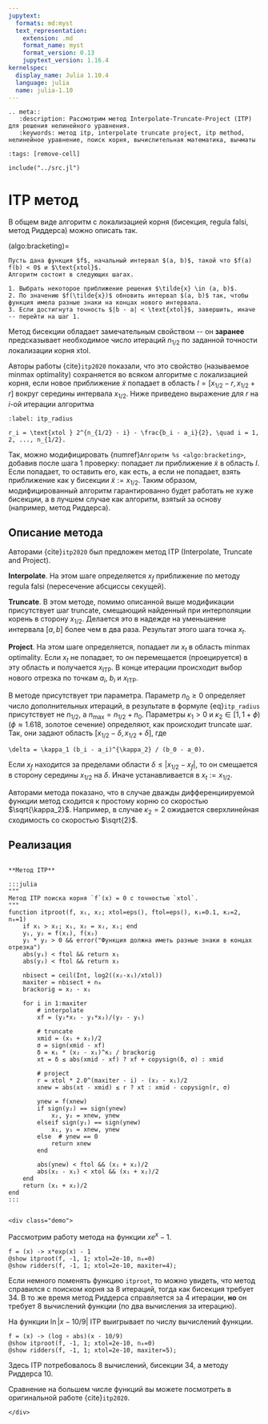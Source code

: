 ```yaml
---
jupytext:
  formats: md:myst
  text_representation:
    extension: .md
    format_name: myst
    format_version: 0.13
    jupytext_version: 1.16.4
kernelspec:
  display_name: Julia 1.10.4
  language: julia
  name: julia-1.10
---
```


```{eval-rst}
.. meta::
   :description: Рассмотрим метод Interpolate-Truncate-Project (ITP) для решения нелинейного уравнения.
   :keywords: метод itp, interpolate truncate project, itp method, нелинейное уравнение, поиск корня, вычислительная математика, вычматы
```

```{code-cell}
:tags: [remove-cell]

include("../src.jl")
```

# ITP метод

В общем виде алгоритм с локализацией корня (бисекция, regula falsi, метод Риддерса) можно описать так.

(algo:bracketing)=
```{proof:algorithm} Алгоритм с локализацией корня
Пусть дана функция $f$, начальный интервал $(a, b)$, такой что $f(a) f(b) < 0$ и $\text{xtol}$.
Алгоритм состоит в следующих шагах.

1. Выбрать некоторое приближение решения $\tilde{x} \in (a, b)$.
2. По значению $f(\tilde{x})$ обновить интервал $(a, b)$ так, чтобы функция имела разные знаки на концах нового интервала.
3. Если достигнута точность $|b - a| < \text{xtol}$, завершить, иначе -- перейти на шаг 1.
```

Метод бисекции обладает замечательным свойством -- он **заранее** предсказывает необходимое число итераций $n_{1/2}$ по заданной точности локализации корня $\text{xtol}$. 

Авторы работы {cite}`itp2020` показали, что это свойство (называемое minmax optimality) сохраняется во всяком алгоритме с локализацией корня, если новое приближение $\tilde{x}$ попадает в область $I = [x_{1/2}-r, x_{1/2}+r]$ вокруг середины интервала $x_{1/2}$. Ниже приведено выражение для $r$ на $i$-ой итерации алгоритма

```{math}
:label: itp_radius

r_i = \text{xtol } 2^{n_{1/2} - i} - \frac{b_i - a_i}{2}, \quad i = 1, 2, ..., n_{1/2}.
```

Так, можно модифицировать {numref}`Алгоритм %s <algo:bracketing>`, добавив после шага 1 проверку: попадает ли приближение $\tilde{x}$ в область $I$. Если попадает, то оставить его, как есть, а если не попадает, взять приближение как у бисекции $\tilde{x} := x_{1/2}$. Таким образом, модифицированный алгоритм гарантированно будет работать не хуже бисекции, а в лучшем случае как алгоритм, взятый за основу (например, метод Риддерса).



## Описание метода

Авторами {cite}`itp2020` был предложен метод ITP (Interpolate, Truncate and Project).

**Interpolate**. На этом шаге определяется $x_f$ приближение по методу regula falsi (пересечение абсциссы секущей).

**Truncate**. В этом методе, помимо описанной выше модификации присутствует шаг truncate, смещающий найденный при интерполяции корень в сторону $x_{1/2}$. Делается это в надежде на уменьшение интервала $[a, b]$ более чем в два раза. Результат этого шага точка $x_t$.

**Project**. На этом шаге определяется, попадает ли $x_t$ в область minmax optimality. Если $x_t$ не попадает, то он перемещается (проецируется) в эту область и получается $x_{\text{ITP}}$. В конце итерации происходит выбор нового отрезка по точкам $a_i$, $b_i$ и $x_{\text{ITP}}$.

В методе присутствует три параметра. Параметр $n_0 \ge 0$ определяет число дополнительных итераций, в результате в формуле {eq}`itp_radius` присутствует не $n_{1/2}$, а $n_\max = n_{1/2} + n_0$. Параметры $\kappa_1 > 0$ и $\kappa_2 \in [1, 1 + \phi)$ ($\phi \approx 1.618$, золотое сечение) определяют, как происходит truncate шаг. Так, они задают область $[x_{1/2} - \delta, x_{1/2}+\delta]$, где 

```{math}
\delta = \kappa_1 (b_i - a_i)^{\kappa_2} / (b_0 - a_0).
```

Если $x_f$ находится за пределами области $\delta \le |x_{1/2} - x_f|$, то он смещается в сторону середины $x_{1/2}$ на $\delta$. Иначе устанавливается в $x_t := x_{1/2}$.

Авторами метода показано, что в случае дважды дифференциируемой функции метод сходится к простому корню со скоростью $\sqrt{\kappa_2}$. Например, в случае $\kappa_2 = 2$ ожидается сверхлинейная сходимость со скоростью $\sqrt{2}$.

## Реализация

```{proof:function} itproot

**Метод ITP**

:::julia
"""
Метод ITP поиска корня `f`(x) = 0 c точностью `xtol`.
"""
function itproot(f, x₁, x₂; xtol=eps(), ftol=eps(), κ₁=0.1, κ₂=2, n₀=1)
    if x₁ > x₂; x₁, x₂ = x₂, x₁; end
    y₁, y₂ = f(x₁), f(x₂)
    y₁ * y₂ > 0 && error("Функция должна иметь разные знаки в концах отрезка")
    abs(y₁) < ftol && return x₁
    abs(y₂) < ftol && return x₂
    
    nbisect = ceil(Int, log2((x₂-x₁)/xtol))
    maxiter = nbisect + n₀
    brackorig = x₂ - x₁

    for i in 1:maxiter
        # interpolate
        xf = (y₂*x₁ - y₁*x₂)/(y₂ - y₁)

        # truncate
        xmid = (x₁ + x₂)/2
        σ = sign(xmid - xf)
        δ = κ₁ * (x₂ - x₁)^κ₂ / brackorig
        xt = δ ≤ abs(xmid - xf) ? xf + copysign(δ, σ) : xmid
        
        # project
        r = xtol * 2.0^(maxiter - i) - (x₂ - x₁)/2
        xnew = abs(xt - xmid) ≤ r ? xt : xmid - copysign(r, σ)

        ynew = f(xnew)
        if sign(y₂) == sign(ynew)
            x₂, y₂ = xnew, ynew
        elseif sign(y₁) == sign(ynew)
            x₁, y₁ = xnew, ynew
        else  # ynew == 0
            return xnew
        end

        abs(ynew) < ftol && (x₁ + x₂)/2
        abs(x₂ - x₁) < xtol && (x₁ + x₂)/2
    end
    return (x₁ + x₂)/2
end
:::
```

```{proof:demo} Метод ITP
```
```{raw} html
<div class="demo">
```

Рассмотрим работу метода на функции $xe^x - 1$.

```{code-cell}
f = (x) -> x*exp(x) - 1
@show itproot(f, -1, 1; xtol=2e-10, n₀=0)
@show ridders(f, -1, 1; xtol=2e-10, maxiter=4);
```

Если немного поменять функцию `itproot`, то можно увидеть, что метод справился с поиском корня за 8 итераций, тогда как бисекция требует 34. В то же время метод Риддерса справляется за 4 итерации, **но** он требует 8 вычислений функции (по два вычисления за итерацию).

На функции $\ln |x - 10/9|$ ITP выигрывает по числу вычислений функции.

```{code-cell}
f = (x) -> (log ∘ abs)(x - 10/9)
@show itproot(f, -1, 1; xtol=2e-10, n₀=0)
@show ridders(f, -1, 1; xtol=2e-10, maxiter=5);
```

Здесь ITP потребовалось 8 вычислений, бисекции 34, а методу Риддерса 10.

Сравнение на большем числе функций вы можете посмотреть в оригинальной работе {cite}`itp2020`.

```{raw} html
</div>
```

